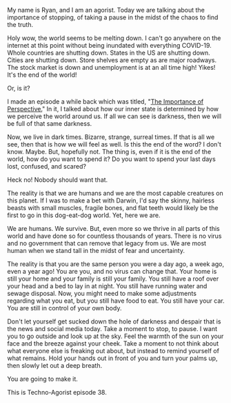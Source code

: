 My name is Ryan, and I am an agorist. Today we are talking about the importance of stopping, of taking a pause in the midst of the chaos to find the truth.

Holy wow, the world seems to be melting down. I can't go anywhere on the internet at this point without being inundated with everything COVID-19. Whole countries are shutting down. States in the US are shutting down. Cities are shutting down. Store shelves are empty as are major roadways. The stock market is down and unemployment is at an all time high! Yikes! It's the end of the world!

Or, is it?

I made an episode a while back which was titled, "[The Importance of Perspective.](https://technoagorist.com/20)" In it, I talked about how our inner state is determined by how we perceive the world around us. If all we can see is darkness, then we will be full of that same darkness.

Now, we live in dark times. Bizarre, strange, surreal times. If that is all we see, then that is how we will feel as well. Is this the end of the word? I don't know. Maybe. But, hopefully not. The thing is, even if it is the end of the world, how do you want to spend it? Do you want to spend your last days lost, confused, and scared?

Heck no! Nobody should want that.

The reality is that we are humans and we are the most capable creatures on this planet. If I was to make a bet with Darwin, I'd say the skinny, hairless beasts with small muscles, fragile bones, and flat teeth would likely be the first to go in this dog-eat-dog world. Yet, here we are.

We are humans. We survive. But, even more so we thrive in all parts of this world and have done so for countless thousands of years. There is no virus and no government that can remove that legacy from us. We are most human when we stand tall in the midst of fear and uncertainty.

The reality is that you are the same person you were a day ago, a week ago, even a year ago! You are you, and no virus can change that. Your home is still your home and your family is still your family. You still have a roof over your head and a bed to lay in at night. You still have running water and sewage disposal. Now, you might need to make some adjustments regarding what you eat, but you still have food to eat. You still have your car. You are still in control of your own body.

Don't let yourself get sucked down the hole of darkness and despair that is the news and social media today. Take a moment to stop, to pause. I want you to go outside and look up at the sky. Feel the warmth of the sun on your face and the breeze against your cheek. Take a moment to not think about what everyone else is freaking out about, but instead to remind yourself of what remains. Hold your hands out in front of you and turn your palms up, then slowly let out a deep breath.

You are going to make it.

This is Techno-Agorist episode 38.
